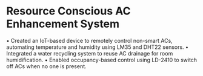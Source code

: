 # Resource Conscious AC Enhancement System
• Created an IoT-based device to remotely control non-smart ACs, automating temperature and humidity using LM35 and DHT22 sensors. • Integrated a water recycling system to reuse AC drainage for room humidification. • Enabled occupancy-based control using LD-2410 to switch off ACs when no one is present.
